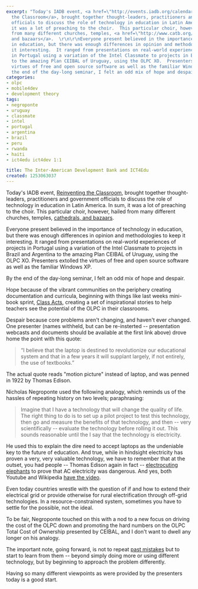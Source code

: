 ```yaml
---
excerpt: "Today's IADB event, <a href=\"http://events.iadb.org/calendar/eventDetail.aspx?lang=en&id=1444\">Reinventing
  the Classroom</a>, brought together thought-leaders, practitioners and government
  officials to discuss the role of technology in education in Latin America.  In sum,
  it was a lot of preaching to the choir.  This particular choir, however, hailed
  from many different churches, temples, <a href=\"http://www.catb.org/~esr//writings/homesteading/cathedral-bazaar/\">cathedrals,
  and bazaars</a>.  \r\n\r\nEveryone present believed in the importance of technology
  in education, but there was enough differences in opinion and methodologies to keep
  it interesting.  It ranged from presentations on real-world experiences of projects
  in Portugal using a variation of the Intel Classmate to projects in Brazil and Argentina
  to the amazing Plan CEIBAL of Uruguay, using the OLPC XO.  Presenters extolled the
  virtues of free and open source software as well as the familiar Windows XP.\r\n\r\nBy
  the end of the day-long seminar, I felt an odd mix of hope and despair.\r\n"
categories:
- olpc
- mobile4dev
- development theory
tags:
- negroponte
- uruguay
- classmate
- intel
- portugal
- argentina
- brazil
- peru
- rwanda
- haiti
- ict4edu ict4dev 1:1

title: The Inter-American Development Bank and ICT4Edu
created: 1253063037
---
```

Today's IADB event, <a href="http://events.iadb.org/calendar/eventDetail.aspx?lang=en&id=1444">Reinventing the Classroom</a>, brought together thought-leaders, practitioners and government officials to discuss the role of technology in education in Latin America.  In sum, it was a lot of preaching to the choir.  This particular choir, however, hailed from many different churches, temples, <a href="http://www.catb.org/~esr//writings/homesteading/cathedral-bazaar/">cathedrals, and bazaars</a>.  

Everyone present believed in the importance of technology in education, but there was enough differences in opinion and methodologies to keep it interesting.  It ranged from presentations on real-world experiences of projects in Portugal using a variation of the Intel Classmate to projects in Brazil and Argentina to the amazing Plan CEIBAL of Uruguay, using the OLPC XO.  Presenters extolled the virtues of free and open source software as well as the familiar Windows XP.

By the end of the day-long seminar, I felt an odd mix of hope and despair.
<!--break-->
Hope because of the vibrant communities on the periphery creating documentation and curricula, beginning with things like last weeks mini-book sprint, <a href="http://wiki.laptop.org/go/Class_Acts">Class Acts</a>, creating a set of inspirational stories to help teachers see the potential of the OLPC in their classrooms.

Despair because core problems aren't changing, and haven't ever changed.  One presenter (names withheld, but can be re-insterted -- presentation webcasts and documents should be available at the first link above) drove home the point with this quote:

<blockquote>“I believe that the laptop is destined to revolutionize our educational system and that in a few years it will supplant largely, if not entirely, the use of textbooks.”</blockquote>

The actual quote reads "motion picture" instead of laptop, and was penned in 1922 by Thomas Edison.  

Nicholas Negroponte used the following analogy, which reminds us of the hassles of repeating history on two levels; paraphrasing:

<blockquote>Imagine that I have a technology that will change the quality of life.  The right thing to do is to set up a pilot project to test this technology, then go and measure the benefits of that technology, and then -- very scientifically -- evaluate the technology before rolling it out.  This sounds reasonable until the I say that the technology is electricity.</blockquote>

He used this to explain the dire need to accept laptops as the undeniable key to the future of education.  And true, while in hindsight electricity has proven a very, very valuable technology, we have to remember that at the outset, you had people -- Thomas Edison again in fact -- <a href="http://boingboing.net/2008/01/03/edison-electrocuted.html">electrocuting elephants</a> to prove that AC electricity was dangerous.  And yes, both Youtube and Wikipedia <a href="http://en.wikipedia.org/wiki/Topsy_(elephant)">have the video</a>.

Even today countries wrestle with the question of if and how to extend their electrical grid or provide otherwise for rural electrification through off-grid technologies.  In a resource-constrained system, sometimes you have to settle for the possible, not the ideal.

To be fair, Negroponte touched on this with a nod to a new focus on driving the cost of the OLPC down and promoting the hard numbers on the OLPC Total Cost of Ownership presented by CEIBAL, and I don't want to dwell any longer on his analogy.

The important note, going forward, is not to repeat <a href="http://joncamfield.com/blog/2007/06/olpc_history_senegalese_failur.html">past mistakes</a> but to start to learn from them -- beyond simply doing more or using different technology, but by beginning to approach the problem differently.

Having so many different viewpoints as were provided by the presenters today is a good start.
